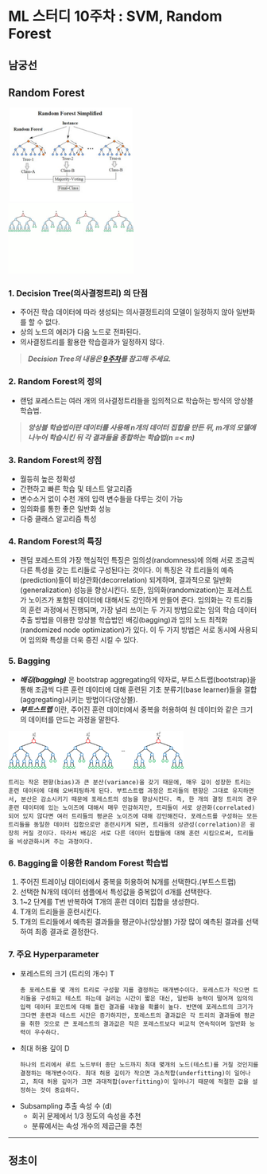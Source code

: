 # ML 스터디 10주차 : SVM, Random Forest

## **남궁선**
## Random Forest

<img src="./images/1.png" width="50%">
<img src="./images/3.gif" width="50%">

### 1. Decision Tree(의사결정트리) 의 단점
- 주어진 학습 데이터에 따라 생성되는 의사결정트리의 모델이 일정하지 않아 일반화를 할 수 없다.
- 상의 노드의 에러가 다음 노드로 전파된다.
- 의사결정트리를 활용한 학습결과가 일정하지 않다.

> ***Decision Tree의 내용은 [9주차](../9주차)를 참고해 주세요.***

### 2. Random Forest의 정의
- 랜덤 포레스트는 여러 개의 의사결정트리들을 임의적으로 학습하는 방식의 앙상블 학습법.
  
> ***앙상블 학습법이란 데이터를 사용해 n개의 데이터 집합을 만든 뒤, m개의 모델에 나누어 학습시킨 뒤 각 결과들을 종합하는 학습법(n =< m)***

### 3. Random Forest의 장점
- 월등히 높은 정확성
- 간편하고 빠른 학습 및 테스트 알고리즘
- 변수소거 없이 수천 개의 입력 변수들을 다루는 것이 가능
- 임의화를 통한 좋은 일반화 성능
- 다중 클래스 알고리즘 특성

### 4. Random Forest의 특징
- 랜덤 포레스트의 가장 핵심적인 특징은 임의성(randomness)에 의해 서로 조금씩 다른 특성을 갖는 트리들로 구성된다는 것이다. 이 특징은 각 트리들의 예측(prediction)들이 비상관화(decorrelation) 되게하며, 결과적으로 일반화(generalization) 성능을 향상시킨다. 또한, 임의화(randomization)는 포레스트가 노이즈가 포함된 데이터에 대해서도 강인하게 만들어 준다. 임의화는 각 트리들의 훈련 과정에서 진행되며, 가장 널리 쓰이는 두 가지 방법으로는 임의 학습 데이터 추출 방법을 이용한 앙상블 학습법인 배깅(bagging)과 임의 노드 최적화(randomized node optimization)가 있다. 이 두 가지 방법은 서로 동시에 사용되어 임의화 특성을 더욱 증진 시킬 수 있다.

### 5. Bagging
- ***배깅(bagging)*** 은 bootstrap aggregating의 약자로, 부트스트랩(bootstrap)을 통해 조금씩 다른 훈련 데이터에 대해 훈련된 기초 분류기(base learner)들을 결합(aggregating)시키는 방법이다(앙상블).
- ***부트스트랩*** 이란, 주어진 훈련 데이터에서 중복을 허용하여 원 데이터와 같은 크기의 데이터를 만드는 과정을 말한다.
  
<img src="./images/2.png" width="70%">

```
트리는 작은 편향(bias)과 큰 분산(variance)을 갖기 때문에, 매우 깊이 성장한 트리는 훈련 데이터에 대해 오버피팅하게 된다. 부트스트랩 과정은 트리들의 편향은 그대로 유지하면서, 분산은 감소시키기 때문에 포레스트의 성능을 향상시킨다. 즉, 한 개의 결정 트리의 경우 훈련 데이터에 있는 노이즈에 대해서 매우 민감하지만, 트리들이 서로 상관화(correlated)되어 있지 않다면 여러 트리들의 평균은 노이즈에 대해 강인해진다. 포레스트를 구성하는 모든 트리들을 동일한 데이터 집합으로만 훈련시키게 되면, 트리들의 상관성(correlation)은 굉장히 커질 것이다. 따라서 배깅은 서로 다른 데이터 집합들에 대해 훈련 시킴으로써, 트리들을 비상관화시켜 주는 과정이다.
```

### 6. Bagging을 이용한 Random Forest 학습법
1. 주어진 트레이닝 데이터에서 중복을 허용하여 N개를 선택한다.(부트스트랩)
2. 선택한 N개의 데이터 샘플에서 특성값을 중복없이 d개를 선택한다.
3. 1~2 단계를 T번 반복하여 T개의 훈련 데이터 집합을 생성한다.
4. T개의 트리들을 훈련시킨다.
5. T개의 트리들에서 예측된 결과들을 평균이나(앙상블) 가장 많이 예측된 결과를 선택하여 최종 결과로 결정한다.

### 7. 주요 Hyperparameter
- 포레스트의 크기 (트리의 개수) T
  ```
  총 포레스트를 몇 개의 트리로 구성할 지를 결정하는 매개변수이다. 포레스트가 작으면 트리들을 구성하고 테스트 하는데 걸리는 시간이 짧은 대신, 일반화 능력이 떨어져 임의의 입력 데이터 포인트에 대해 틀린 결과를 내놓을 확률이 높다. 반면에 포레스트의 크기가 크다면 훈련과 테스트 시간은 증가하지만, 포레스트의 결과값은 각 트리의 결과들에 평균을 취한 것으로 큰 포레스트의 결과값은 작은 포레스트보다 비교적 연속적이며 일반화 능력이 우수하다.
  ```
- 최대 허용 깊이 D
  ```
  하나의 트리에서 루트 노드부터 종단 노드까지 최대 몇개의 노드(테스트)를 거칠 것인지를 결정하는 매개변수이다. 최대 허용 깊이가 작으면 과소적합(underfitting)이 일어나고, 최대 허용 깊이가 크면 과대적합(overfitting)이 일어나기 때문에 적절한 값을 설정하는 것이 중요하다.
  ```
- Subsampling 추출 속성 수 (d)
    - 회귀 문제에서 1/3 정도의 속성을 추천
    - 분류에서는 속성 개수의 제곱근을 추천
-------------------
## **정초이**